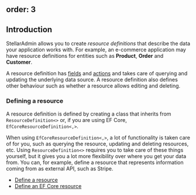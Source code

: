 order: 3
---

## Introduction

StellarAdmin allows you to create _resource definitions_ that describe the data your application works with. For example, an e-commerce application may have resource definitions for entities such as **Product**, **Order** and **Customer**.

A resource definition has [fields](fields) and [actions](actions) and takes care of querying and updating the underlying data source. A resource definition also defines other behaviour such as whether a resource allows editing and deleting.

### Defining a resource

A resource definition is defined by creating a class that inherits from `ResourceDefinition<>` or, if you are using EF Core, `EfCoreResourceDefinition<,>`.

When using `EfCoreResourceDefinition<,>`, a lot of functionality is taken care of for you, such as querying the resource, updating and deleting resources, etc. Using `ResourceDefinition<>` requires you to take care of these things yourself, but it gives you a lot more flexibility over where you get your data from. You can, for example, define a resource that represents information coming from as external API, such as Stripe.

* [Define a resource](define-resource)
* [Define an EF Core resource](define-ef-core-resource)